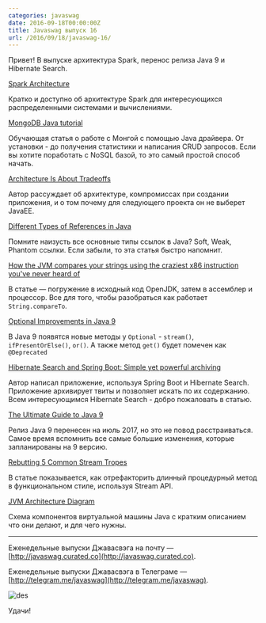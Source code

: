 ```yaml
---
categories: javaswag
date: 2016-09-18T00:00:00Z
title: Javaswag выпуск 16
url: /2016/09/18/javaswag-16/
---
```


Привет!
В выпуске архитектура Spark, перенос релиза Java 9 и Hibernate Search.

[Spark Architecture](https://0x0fff.com/spark-architecture/)

Кратко и доступно об архитектуре Spark для интересующихся распределенными системами и вычислениями.

[MongoDB Java tutorial](http://zetcode.com/db/mongodbjava/)

Обучающая статья о работе с Монгой с помощью Java драйвера. От установки - до получения статистики и написания CRUD запросов. Если вы хотите поработать с NoSQL базой, то это самый простой способ начать.

[Architecture Is About Tradeoffs](https://dzone.com/articles/architecture-is-about-tradeoffs)

Автор рассуждает об архитектуре, компромиссах при создании приложения, и о том почему для следующего проекта он не выберет JavaEE.

[Different Types of References in Java](https://dzone.com/articles/java-different-types-of-references)

Помните наизусть все основные типы ссылок в Java? Soft, Weak, Phantom ссылки. Если забыли, то эта статья быстро напомнит. 

[How the JVM compares your strings using the craziest x86 instruction you've never heard of](http://jcdav.is/2016/09/01/How-the-JVM-compares-your-strings/)

В статье — погружение в исходный код OpenJDK, затем в ассемблер и процессор. Все для того, чтобы разобраться как работает `String.compareTo`.

[Optional Improvements in Java 9](http://iteratrlearning.com/java9/2016/09/05/java9-optional.html)

В Java 9 появятся новые методы у `Optional` - `stream()`, `ifPresentOrElse()`, `or()`. А также метод `get()` будет помечен как `@Deprecated`

[Hibernate Search and Spring Boot: Simple yet powerful archiving](http://info.michael-simons.eu/2016/09/06/hibernate-search-and-spring-boot-simple-yet-powerful-archiving/)

Автор написал приложение, используя Spring Boot и Hibernate Search. Приложение архивирует твиты и позволяет искать по их содержанию. Всем интересующимся Hibernate Search - добро пожаловать в статью.

[The Ultimate Guide to Java 9](https://www.sitepoint.com/ultimate-guide-to-java-9/)

Релиз Java 9 перенесен на июль 2017, но это не повод расстраиваться. Самое время вспомнить все самые большие изменения, которые запланированы на 9 версию. 

[Rebutting 5 Common Stream Tropes](http://blog.codefx.org/java/rebutting-5-common-stream-tropes/)

В статье показывается, как отрефакторить длинный процедурный метод в функциональном стиле, используя Stream API. 

[JVM Architecture Diagram](https://dzone.com/articles/jvm-architecture-explained)

Схема компонентов виртуальной машины Java с кратким описанием что они делают, и для чего нужны.

----
Еженедельные выпуски Джавасвэга на почту — [http://javaswag.curated.co](http://javaswag.curated.co).

Еженедельные выпуски Джавасвэга в Телеграме — [http://telegram.me/javaswag](http://telegram.me/javaswag).

![des](/images/dilbert.gif)

Удачи!

